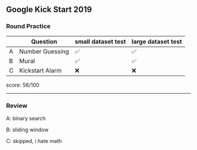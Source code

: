 ## Google Kick Start 2019

### Round Practice

|     | Question        | small dataset test | large dataset test |
| --- | --------------- | ------------------ | ------------------ |
| A   | Number Guessing | ✅                 | ✅                 |
| B   | Mural           | ✅                 | ✅                 |
| C   | Kickstart Alarm | ❌                 | ❌                 |

score: 56/100

---

### Review

A: binary search

B: sliding window

C: skipped, i hate math
